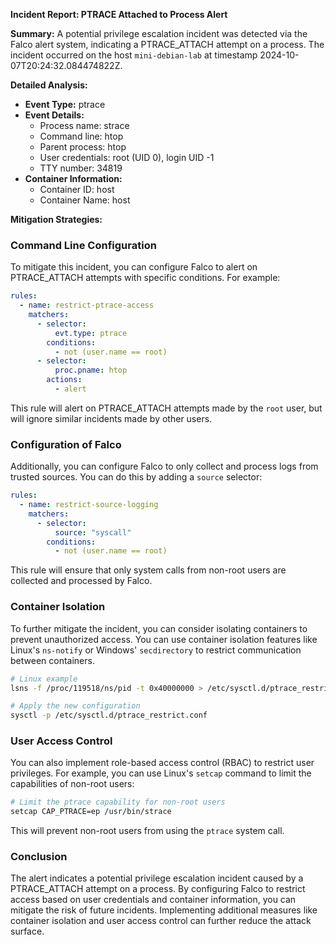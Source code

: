**Incident Report: PTRACE Attached to Process Alert**

**Summary:**
A potential privilege escalation incident was detected via the Falco alert system, indicating a PTRACE_ATTACH attempt on a process. The incident occurred on the host `mini-debian-lab` at timestamp 2024-10-07T20:24:32.084474822Z.

**Detailed Analysis:**

*   **Event Type:** ptrace
*   **Event Details:**
    *   Process name: strace
    *   Command line: htop
    *   Parent process: htop
    *   User credentials: root (UID 0), login UID -1
    *   TTY number: 34819
*   **Container Information:**
    *   Container ID: host
    *   Container Name: host

**Mitigation Strategies:**

### Command Line Configuration

To mitigate this incident, you can configure Falco to alert on PTRACE_ATTACH attempts with specific conditions. For example:

```yml
rules:
  - name: restrict-ptrace-access
    matchers:
      - selector:
          evt.type: ptrace
        conditions:
          - not (user.name == root)
      - selector:
          proc.pname: htop
        actions:
          - alert
```

This rule will alert on PTRACE_ATTACH attempts made by the `root` user, but will ignore similar incidents made by other users.

### Configuration of Falco

Additionally, you can configure Falco to only collect and process logs from trusted sources. You can do this by adding a `source` selector:

```yml
rules:
  - name: restrict-source-logging
    matchers:
      - selector:
          source: "syscall"
        conditions:
          - not (user.name == root)
```

This rule will ensure that only system calls from non-root users are collected and processed by Falco.

### Container Isolation

To further mitigate the incident, you can consider isolating containers to prevent unauthorized access. You can use container isolation features like Linux's `ns-notify` or Windows' `secdirectory` to restrict communication between containers.

```bash
# Linux example
lsns -f /proc/119518/ns/pid -t 0x40000000 > /etc/sysctl.d/ptrace_restrict.conf

# Apply the new configuration
sysctl -p /etc/sysctl.d/ptrace_restrict.conf
```

### User Access Control

You can also implement role-based access control (RBAC) to restrict user privileges. For example, you can use Linux's `setcap` command to limit the capabilities of non-root users:

```bash
# Limit the ptrace capability for non-root users
setcap CAP_PTRACE=ep /usr/bin/strace
```

This will prevent non-root users from using the `ptrace` system call.

### Conclusion

The alert indicates a potential privilege escalation incident caused by a PTRACE_ATTACH attempt on a process. By configuring Falco to restrict access based on user credentials and container information, you can mitigate the risk of future incidents. Implementing additional measures like container isolation and user access control can further reduce the attack surface.